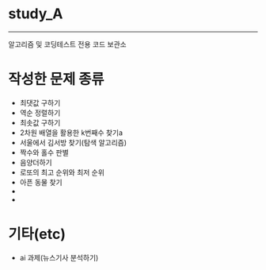 # study_A
-----
알고리즘 및 코딩테스트 전용 코드 보관소

# 작성한 문제 종류
- 최댓값 구하기
- 역순 정렬하기
- 최솟값 구하기
- 2차원 배열을 활용한 k번째수 찾기a
- 서울에서 김서방 찾기(탐색 알고리즘)
- 짝수와 홀수 판별
- 음양더하기 
- 로또의 최고 순위와 최저 순위
- 아픈 동물 찾기
-
-

# 기타(etc)
 - ai 과제(뉴스기사 분석하기)